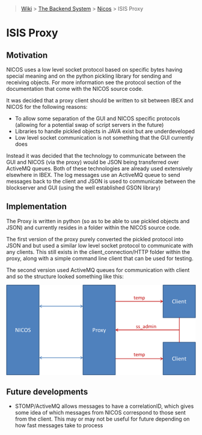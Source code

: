 > [Wiki](Home) > [The Backend System](The-Backend-System) > [Nicos](Nicos) > ISIS Proxy

# ISIS Proxy

## Motivation

NICOS uses a low level socket protocol based on specific bytes having special meaning and on the python pickling library for sending and receiving objects. For more information see the protocol section of the documentation that come with the NICOS source code.

It was decided that a proxy client should be written to sit between IBEX and NICOS for the following reasons:
* To allow some separation of the GUI and NICOS specific protocols (allowing for a potential swap of script servers in the future)
* Libraries to handle pickled objects in JAVA exist but are underdeveloped
* Low level socket communication is not something that the GUI currently does

Instead it was decided that the technology to communicate between the GUI and NICOS (via the proxy) would be JSON being transferred over ActiveMQ queues. Both of these technologies are already used extensively elsewhere in IBEX. The log messages use an ActiveMQ queue to send messages back to the client and JSON is used to communicate between the blockserver and GUI (using the well established GSON library)

## Implementation

The Proxy is written in python (so as to be able to use pickled objects and JSON) and currently resides in a folder within the NICOS source code. 

The first version of the proxy purely converted the pickled protocol into JSON and but used a similar low level socket protocol to communicate with any clients. This still exists in the client_connection/HTTP folder within the proxy, along with a simple command line client that can be used for testing.

The second version used ActiveMQ queues for communication with client and so the structure looked something like this:

![NICOS Proxy Design](backend_system/NICOS/ProxyDesign.png)

## Future developments

* STOMP/ActiveMQ allows messages to have a correlationID, which gives some idea of which messages from NICOS correspond to those sent from the client. This may or may not be useful for future depending on how fast messages take to process
